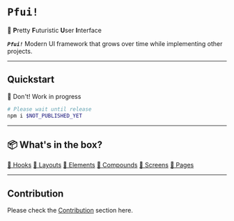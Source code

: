 # `Pfui!`

🔮 **P**retty **F**uturistic **U**ser **I**nterface

**_`Pfui!`_** Modern UI framework that grows over time while implementing other projects.

---

## Quickstart

🚨 Don't! Work in progress

```bash
# Please wait until release
npm i $NOT_PUBLISHED_YET
```

---

## 📦 What's in the box?

[🔗 Hooks](./hooks/README.md)
[🔗 Layouts](./layout/README.md)
[🔗 Elements](./element/README.md)
[🔗 Compounds](./compound/README.md)
[🔗 Screens](./screen/README.md)
[🔗 Pages](./page/README.md)

---

## Contribution

Please check the [Contribution](../../../README.md) section here.
